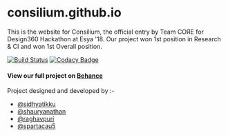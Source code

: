 # consilium.github.io
This is the website for Consilium, the official entry by Team COЯE for Design360 Hackathon at Esya '18. Our project won 1st position in Research & CI and won 1st Overall position.

[![Build Status](https://travis-ci.org/sidhyatikku/consilium.github.io.svg?branch=master)](https://travis-ci.org/sidhyatikku/consilium.github.io)  [![Codacy Badge](https://api.codacy.com/project/badge/Grade/3e58880097894470b01e1c7d96e69f7c)](https://www.codacy.com/app/sidhyatikku/consilium.github.io?utm_source=github.com&amp;utm_medium=referral&amp;utm_content=consilium/consilium.github.io&amp;utm_campaign=Badge_Grade)
#### View our full project on [Behance](https://www.behance.net/gallery/69248481/Consilium)

Project designed and developed by :-
* [@sidhyatikku](https://github.com/sidhyatikku)
* [@shauryanathan](https://github.com/shauryanathan)
* [@raghavpuri](https://github.com/raghavpuri)
* [@spartacau5](https://github.com/Spartacau5)
